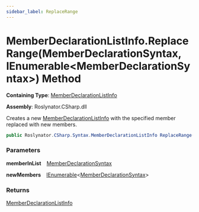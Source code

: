 ```yaml
---
sidebar_label: ReplaceRange
---
```


# MemberDeclarationListInfo\.ReplaceRange\(MemberDeclarationSyntax, IEnumerable&lt;MemberDeclarationSyntax&gt;\) Method

**Containing Type**: [MemberDeclarationListInfo](../index.md)

**Assembly**: Roslynator\.CSharp\.dll

  
Creates a new [MemberDeclarationListInfo](../index.md) with the specified member replaced with new members\.

```csharp
public Roslynator.CSharp.Syntax.MemberDeclarationListInfo ReplaceRange(Microsoft.CodeAnalysis.CSharp.Syntax.MemberDeclarationSyntax memberInList, System.Collections.Generic.IEnumerable<Microsoft.CodeAnalysis.CSharp.Syntax.MemberDeclarationSyntax> newMembers)
```

### Parameters

**memberInList** &ensp; [MemberDeclarationSyntax](https://docs.microsoft.com/en-us/dotnet/api/microsoft.codeanalysis.csharp.syntax.memberdeclarationsyntax)

**newMembers** &ensp; [IEnumerable](https://docs.microsoft.com/en-us/dotnet/api/system.collections.generic.ienumerable-1)&lt;[MemberDeclarationSyntax](https://docs.microsoft.com/en-us/dotnet/api/microsoft.codeanalysis.csharp.syntax.memberdeclarationsyntax)&gt;

### Returns

[MemberDeclarationListInfo](../index.md)

